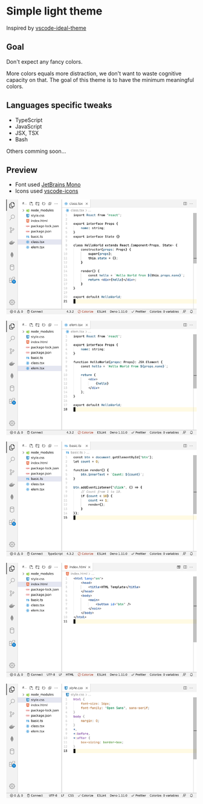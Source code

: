 Simple light theme
==================

Inspired by [vscode-ideal-theme](https://github.com/karsany/vscode-ideal-theme)

Goal
----

Don't expect any fancy colors.

More colors equals more distraction, we don't want to waste cognitive capacity
on that. The goal of this theme is to have the minimum meaningful  colors.

Languages specific tweaks
-------------------------

- TypeScript
- JavaScript
- JSX, TSX
- Bash

Others comming soon...

Preview
-------

- Font used [JetBrains Mono](https://www.jetbrains.com/lp/mono/)
- Icons used [vscode-icons](https://github.com/vscode-icons/vscode-icons)

![React Class](./examples/class.png)

![React Element](./examples/elem.png)

![TypeScript](./examples/basic.png)

![HTML](./examples/html.png)

![CSS](./examples/css.png)
